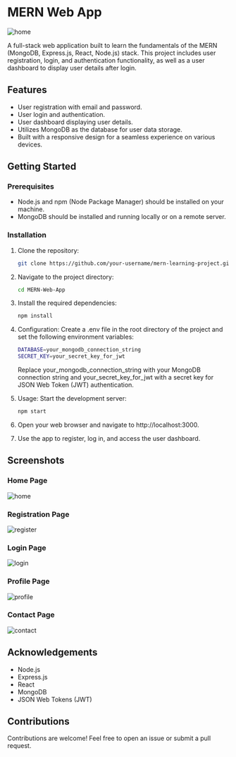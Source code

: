 # MERN Web App

![home](https://github.com/krishnashah122/MERN-Web-App/assets/64410232/06cc2e7f-157c-47c1-a369-87fe307b3e77)

A full-stack web application built to learn the fundamentals of the MERN (MongoDB, Express.js, React, Node.js) stack. This project includes user registration, login, and authentication functionality, as well as a user dashboard to display user details after login.

## Features

- User registration with email and password.
- User login and authentication.
- User dashboard displaying user details.
- Utilizes MongoDB as the database for user data storage.
- Built with a responsive design for a seamless experience on various devices.

## Getting Started

### Prerequisites

- Node.js and npm (Node Package Manager) should be installed on your machine.
- MongoDB should be installed and running locally or on a remote server.

### Installation

1. Clone the repository:
   ```bash
   git clone https://github.com/your-username/mern-learning-project.git
   ````
   
2. Navigate to the project directory:
   ````bash
   cd MERN-Web-App
   ````
   
3. Install the required dependencies:
   ````bash
   npm install
   ````
   
4. Configuration:
   Create a .env file in the root directory of the project and set the following environment variables:
   ````bash
   DATABASE=your_mongodb_connection_string
   SECRET_KEY=your_secret_key_for_jwt
   ````
   Replace your_mongodb_connection_string with your MongoDB connection string and your_secret_key_for_jwt with a secret key for JSON Web Token (JWT) authentication.

5. Usage:
   Start the development server:
   ````bash
   npm start
   ````

6. Open your web browser and navigate to http://localhost:3000.

7. Use the app to register, log in, and access the user dashboard.

## Screenshots

### Home Page
![home](https://github.com/krishnashah122/MERN-Web-App/assets/64410232/4ff1f3b5-cd2b-4db2-817e-c2ab8ac9ff15)

### Registration Page
![register](https://github.com/krishnashah122/MERN-Web-App/assets/64410232/2ce4eab0-8ffc-4219-bb83-b8edacd77239)

### Login Page
![login](https://github.com/krishnashah122/MERN-Web-App/assets/64410232/0d1d43b4-882b-47f7-b2b0-cbe7a8068fdb)

### Profile Page
![profile](https://github.com/krishnashah122/MERN-Web-App/assets/64410232/efe907b6-bcea-411b-b40e-50e23f17dcc5)

### Contact Page
![contact](https://github.com/krishnashah122/MERN-Web-App/assets/64410232/a0c2ac57-5764-4ead-a309-6d12409eab41)

## Acknowledgements

- Node.js
- Express.js
- React
- MongoDB
- JSON Web Tokens (JWT)

## Contributions

Contributions are welcome! Feel free to open an issue or submit a pull request.
